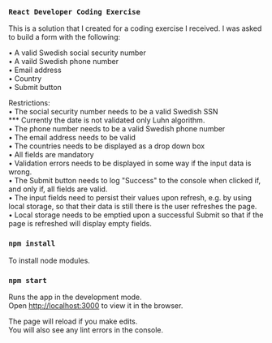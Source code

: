 ### `React Developer Coding Exercise`

This is a solution that I created for a coding exercise I received. I was asked to build a form with the following:<br>

• A valid Swedish social security number<br>
• A vaild Swedish phone number<br>
• Email address<br>
• Country<br>
• Submit button<br>

Restrictions:<br>
• The social security number needs to be a valid Swedish SSN <br>
*** Currently the date is not validated only Luhn algorithm. <br>
• The phone number needs to be a valid Swedish phone number <br>
• The email address needs to be valid <br>
• The countries needs to be displayed as a drop down box <br>
• All fields are mandatory <br>
• Validation errors needs to be displayed in some way if the input data is wrong.<br>
• The Submit button needs to log "Success" to the console when clicked if, and only if, all fields are valid.<br>
• The input fields need to persist their values upon refresh, e.g. by using local storage, so that their data
is still there is the user refreshes the page. <br>
• Local storage needs to be emptied upon a successful Submit so that if the page is refreshed will display
empty fields. <br>

### `npm install`

To install node modules.<br>

### `npm start`

Runs the app in the development mode.<br>
Open [http://localhost:3000](http://localhost:3000) to view it in the browser.

The page will reload if you make edits.<br>
You will also see any lint errors in the console.



